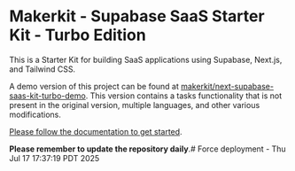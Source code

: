 # Makerkit - Supabase SaaS Starter Kit - Turbo Edition 

This is a Starter Kit for building SaaS applications using Supabase, Next.js, and Tailwind CSS.

A demo version of this project can be found at [makerkit/next-supabase-saas-kit-turbo-demo](https://github.com/makerkit/next-supabase-saas-kit-turbo-demo). This version contains a tasks functionality that is not present in the original version, multiple languages, and other various modifications.

[Please follow the documentation to get started](https://makerkit.dev/docs/next-supabase-turbo/introduction).

**Please remember to update the repository daily**.# Force deployment - Thu Jul 17 17:37:19 PDT 2025
